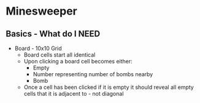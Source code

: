 # Minesweeper

## Basics - What do I NEED

* Board - 10x10 Grid
    * Board cells start all identical
    * Upon clicking a board cell becomes either: 
        * Empty
        * Number representing number of bombs nearby
        * Bomb
    * Once a cell has been clicked if it is empty it should reveal all empty cells that it is adjacent to - not diagonal
    
